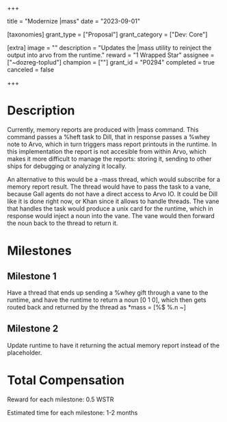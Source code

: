 +++

title = "Modernize |mass"
date = "2023-09-01"

[taxonomies]
grant_type = ["Proposal"]
grant_category = ["Dev: Core"]

[extra]
image = ""
description = "Updates the |mass utility to reinject the output into arvo from the runtime."
reward = "1 Wrapped Star"
assignee = ["~dozreg-toplud"]
champion = [""]
grant_id = "P0294"
completed = true
canceled = false

+++

# Description
Currently, memory reports are produced with |mass command. This command passes a %heft task to Dill, that in response passes a %whey note to Arvo, which in turn triggers mass report printouts in the runtime. In this implementation the report is not accesible from within Arvo, which makes it more difficult to manage the reports: storing it, sending to other ships for debugging or analyzing it locally.

An alternative to this would be a -mass thread, which would subscribe for a memory report result. The thread would have to pass the task to a vane, because Gall agents do not have a direct access to Arvo IO. It could be Dill like it is done right now, or Khan since it allows to handle threads. The vane that handles the task would produce a unix card for the runtime, which in response would inject a noun into the vane. The vane would then forward the noun back to the thread to return it.


# Milestones

## Milestone 1

Have a thread that ends up sending a %whey gift through a vane to the runtime, and have the runtime to return a noun [0 1 0], which then gets routed back and returned by the thread as *mass = [%$ %.n ~]

## Milestone 2

Update runtime to have it returning the actual memory report instead of the placeholder.


# Total Compensation

Reward for each milestone: 0.5 WSTR

Estimated time for each milestone: 1-2 months

